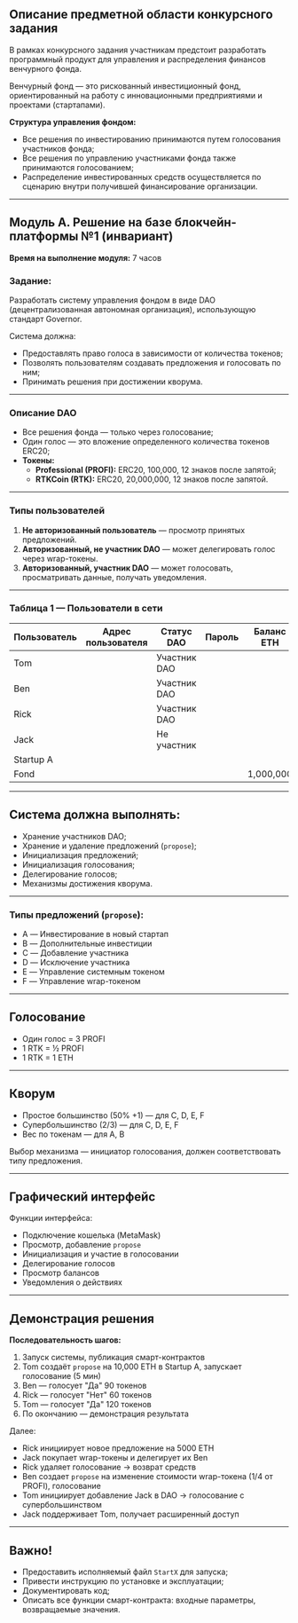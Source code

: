 
## Описание предметной области конкурсного задания

В рамках конкурсного задания участникам предстоит разработать программный продукт для управления и распределения финансов венчурного фонда.

Венчурный фонд — это рискованный инвестиционный фонд, ориентированный на работу с инновационными предприятиями и проектами (стартапами).

**Структура управления фондом:**

- Все решения по инвестированию принимаются путем голосования участников фонда;
- Все решения по управлению участниками фонда также принимаются голосованием;
- Распределение инвестированных средств осуществляется по сценарию внутри получившей финансирование организации.

---

## Модуль A. Решение на базе блокчейн-платформы №1 (инвариант)

**Время на выполнение модуля:** 7 часов

### Задание:

Разработать систему управления фондом в виде DAO (децентрализованная автономная организация), использующую стандарт Governor.

Система должна:

- Предоставлять право голоса в зависимости от количества токенов;
- Позволять пользователям создавать предложения и голосовать по ним;
- Принимать решения при достижении кворума.

---

### Описание DAO

- Все решения фонда — только через голосование;
- Один голос — это вложение определенного количества токенов ERC20;
- **Токены:**
  - **Professional (PROFI):** ERC20, 100,000, 12 знаков после запятой;
  - **RTKCoin (RTK):** ERC20, 20,000,000, 12 знаков после запятой.

---

### Типы пользователей

1. **Не авторизованный пользователь** — просмотр принятых предложений.
2. **Авторизованный, не участник DAO** — может делегировать голос через wrap-токены.
3. **Авторизованный, участник DAO** — может голосовать, просматривать данные, получать уведомления.

---

### Таблица 1 — Пользователи в сети

| Пользователь | Адрес пользователя | Статус DAO | Пароль | Баланс ETH |
|--------------|--------------------|-------------|--------|------------|
| Tom          |                    | Участник DAO|        |            |
| Ben          |                    | Участник DAO|        |            |
| Rick         |                    | Участник DAO|        |            |
| Jack         |                    | Не участник |        |            |
| Startup A    |                    |             |        |            |
| Fond         |                    |             |        | 1,000,000  |

---

## Система должна выполнять:

- Хранение участников DAO;
- Хранение и удаление предложений (`propose`);
- Инициализация предложений;
- Инициализация голосования;
- Делегирование голосов;
- Механизмы достижения кворума.

---

### Типы предложений (`propose`):

- A — Инвестирование в новый стартап
- B — Дополнительные инвестиции
- C — Добавление участника
- D — Исключение участника
- E — Управление системным токеном
- F — Управление wrap-токеном

---

## Голосование

- Один голос = 3 PROFI
- 1 RTK = ½ PROFI
- 1 RTK = 1 ETH

---

## Кворум

- Простое большинство (50% +1) — для C, D, E, F
- Супербольшинство (2/3) — для C, D, E, F
- Вес по токенам — для A, B

Выбор механизма — инициатор голосования, должен соответствовать типу предложения.

---

## Графический интерфейс

Функции интерфейса:

- Подключение кошелька (MetaMask)
- Просмотр, добавление `propose`
- Инициализация и участие в голосовании
- Делегирование голосов
- Просмотр балансов
- Уведомления о действиях

---

## Демонстрация решения

**Последовательность шагов:**

1. Запуск системы, публикация смарт-контрактов
2. Tom создаёт `propose` на 10,000 ETH в Startup A, запускает голосование (5 мин)
3. Ben — голосует "Да" 90 токенов
4. Rick — голосует "Нет" 60 токенов
5. Tom — голосует "Да" 120 токенов
6. По окончанию — демонстрация результата

Далее:

- Rick инициирует новое предложение на 5000 ETH
- Jack покупает wrap-токены и делегирует их Ben
- Rick удаляет голосование → возврат средств
- Ben создает `propose` на изменение стоимости wrap-токена (1/4 от PROFI), голосование
- Tom инициирует добавление Jack в DAO → голосование с супербольшинством
- Jack поддерживает Tom, получает расширенный доступ

---

## Важно!

- Предоставить исполняемый файл `StartX` для запуска;
- Привести инструкцию по установке и эксплуатации;
- Документировать код;
- Описать все функции смарт-контракта: входные параметры, возвращаемые значения.

